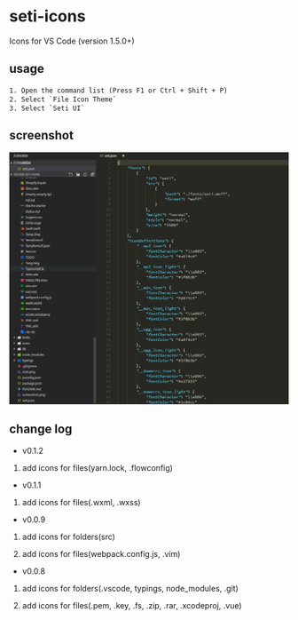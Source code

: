 # seti-icons

Icons for VS Code (version 1.5.0+)

## usage 

    1. Open the command list (Press F1 or Ctrl + Shift + P)
    2. Select `File Icon Theme`
    3. Select `Seti UI`

## screenshot

![screenshot](./screenshot.png)

## change log

- v0.1.2

 1. add icons for files(yarn.lock, .flowconfig)

- v0.1.1

 1. add icons for files(.wxml, .wxss)

- v0.0.9

 1. add icons for folders(src)

 2. add icons for files(webpack.config.js, .vim)

- v0.0.8 

 1. add icons for folders(.vscode, typings, node_modules, .git)

 2. add icons for files(.pem, .key, .fs, .zip, .rar, .xcodeproj, .vue)
